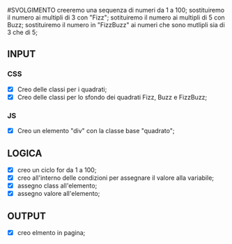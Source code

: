 #SVOLGIMENTO
creeremo una sequenza di numeri da 1 a 100;
sostituiremo il numero ai multipli di 3 con "Fizz";
sotituiremo il numero ai multipli di 5 con Buzz;
sostituiremo il numero in "FizzBuzz" ai numeri che sono mutlipli sia di 3 che di 5;

## INPUT
### CSS
- [x] Creo delle classi per i quadrati;
- [x] Creo delle classi per lo sfondo dei quadrati Fizz, Buzz e FizzBuzz;
### JS
- [X] Creo un elemento "div" con la classe base "quadrato";
## LOGICA
- [x] creo un ciclo for da 1 a 100;
- [x] creo all'interno delle condizioni per assegnare il valore alla variabile;
- [x] assegno class all'elemento;
- [x] assegno valore all'elemento;

## OUTPUT
- [x] creo elmento in pagina;